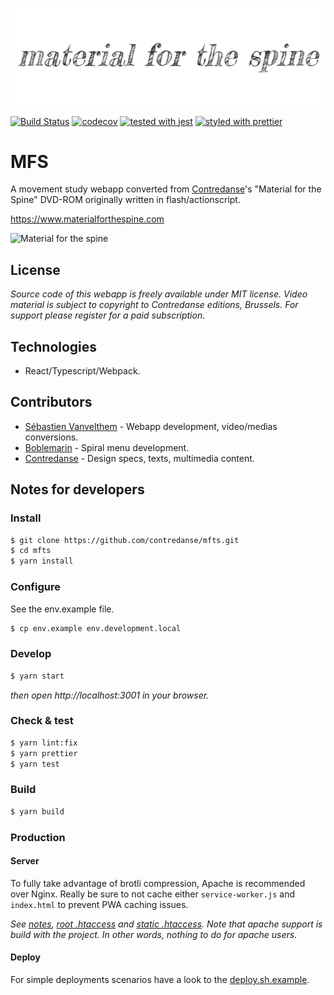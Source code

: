 ![Material for the spine](./docs/images/material-for-the-spine.png)

[![Build Status](https://travis-ci.org/contredanse/mfts.svg?branch=master)](https://travis-ci.org/contredanse/mfts)
[![codecov](https://codecov.io/gh/contredanse/mfts/branch/master/graph/badge.svg)](https://codecov.io/gh/contredanse/mfts)
[![tested with jest](https://img.shields.io/badge/tested_with-jest-99424f.svg)](https://github.com/facebook/jest)
[![styled with prettier](https://img.shields.io/badge/styled_with-prettier-ff69b4.svg)](https://github.com/prettier/prettier)

# MFS 

A movement study webapp converted from [Contredanse](https://www.contredanse.org)'s "Material for the Spine" DVD-ROM 
originally written in flash/actionscript.


https://www.materialforthespine.com


![Material for the spine](./docs/images/mfts-animated.gif)


## License

*Source code of this webapp is freely available under MIT license. 
Video material is subject to copyright to Contredanse editions, Brussels.
For support please register for a paid subscription.*

## Technologies

- React/Typescript/Webpack.

## Contributors

- [Sébastien Vanvelthem](https://github.com/belgattitude) - Webapp development, video/medias conversions.
- [Boblemarin](https://github.com/boblemarin) - Spiral menu development.
- [Contredanse](https://contredanse.org) - Design specs, texts, multimedia content.

## Notes for developers

### Install

```bash
$ git clone https://github.com/contredanse/mfts.git
$ cd mfts
$ yarn install
```

### Configure

See the env.example file.

```bash
$ cp env.example env.development.local
```

### Develop

```bash
$ yarn start
```
*then open http://localhost:3001 in your browser.* 

### Check & test

```bash
$ yarn lint:fix
$ yarn prettier
$ yarn test
```

### Build

```bash
$ yarn build
```

### Production

#### Server

To fully take advantage of brotli compression, Apache is recommended over Nginx.
Really be sure to not cache either `service-worker.js` and `index.html` 
to prevent PWA caching issues. 

*See [notes](./docs/deploy), [root .htaccess](./public/.htaccess.dist) and [static .htaccess](./public/static/.htaccess.dist). 
Note that apache support is build with the project. In other words, nothing to do for apache users.*

#### Deploy

For simple deployments scenarios have a look to the [deploy.sh.example](./deploy.sh.example). 
 

